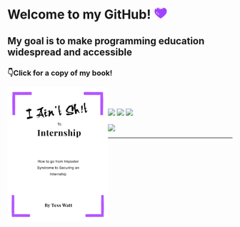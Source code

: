 # Welcome to my GitHub! <img src="https://raw.githubusercontent.com/Tess314/Tess314/master/heart.gif" width="30px">

## My goal is to make programming education widespread and accessible

### 👇Click for a copy of my book!

[<img align="left" alt="Book" height="300px" src="https://raw.githubusercontent.com/Tess314/Tess314/master/cover.png"/>][Book]

<!--### Connect with me!-->

<!--[<img align="left" alt="YouTube" height="30px" src="https://raw.githubusercontent.com/Tess314/Tess314/master/youtube_logo.png"/>][YouTube]Subscribe-->

<!--[<img align="left" alt="Twitter" height="30px" src="https://raw.githubusercontent.com/Tess314/Tess314/master/twitter_logo.png"/>][Twitter]Follow-->

<!--[<img align="left" alt="LinkedIn" height="30px" src="https://raw.githubusercontent.com/Tess314/Tess314/master/linkedin_logo.png"/>][LinkedIn]Connect-->

<br />
<br />

[<img src="https://img.shields.io/badge/twitter-%231DA1F2.svg?&style=for-the-badge&logo=twitter&logoColor=white" />](https://twitter.com/TessWOfficial)
[<img src="https://img.shields.io/badge/linkedin-%230077B5.svg?&style=for-the-badge&logo=linkedin&logoColor=white" />](https://www.linkedin.com/in/tess-watt-4882941b3/)
[<img src="https://img.shields.io/youtube/channel/subscribers/UCGCR-PjumUZeuMc0zZOIZdA?style=social" />](https://www.youtube.com/c/techietessie)

<img align="center" src="https://github-readme-stats.vercel.app/api?username=Tess314&show_icons=true&line_height=27&count_private=true&title_color=8C52FF"/>

<!--<img src="https://activity-graph.herokuapp.com/graph?username=Tess314&theme=xcode" alt="Contribution Graph" align="center" />-->

<!-- <img align="center" src="https://github-readme-stats.vercel.app/api/top-langs/?username=Tess314&layout=compact&title_color=8C52FF"/> -->

------------------------
[Book]: https://www.amazon.co.uk/dp/B09FS2TJCZ
[YouTube]: https://www.youtube.com/c/techietessie
